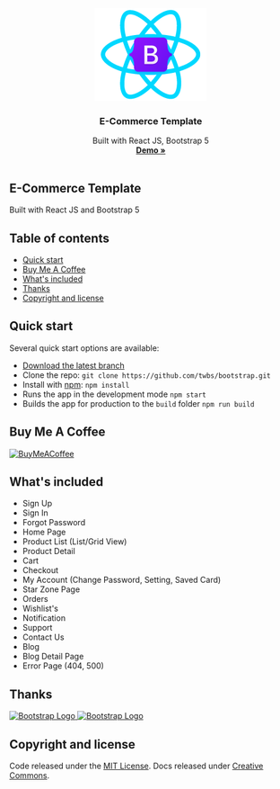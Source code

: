 
<p align="center">
  <a href="https://e-commerce-template.surge.sh/">
    <img src="public/images/rb_logo.png" alt="RBE logo" width="200" height="165">
  </a>
</p>
<h3 align="center">E-Commerce Template</h3>

<p align="center">
 Built with React JS, Bootstrap 5
  <br>
  <a href="https://e-commerce-template.surge.sh/"><strong>Demo »</strong></a>
  <br>
  <br>

## E-Commerce Template

Built with React JS and Bootstrap 5

## Table of contents
- [Quick start](#quick-start)
- [Buy Me A Coffee](#buy-me-a-coffee)
- [What's included](#whats-included)
- [Thanks](#thanks)
- [Copyright and license](#copyright-and-license)


## Quick start

Several quick start options are available:

- [Download the latest branch](https://github.com/twbs/bootstrap/archive/v5.0.0-alpha2.zip)
- Clone the repo: `git clone https://github.com/twbs/bootstrap.git`
- Install with [npm](https://www.npmjs.com/): `npm install`
- Runs the app in the development mode `npm start`
- Builds the app for production to the `build` folder `npm run build`

## Buy Me A Coffee

[![BuyMeACoffee](https://cdn.buymeacoffee.com/buttons/v2/default-yellow.png)](https://www.buymeacoffee.com/bhaumik)

## What's included

 - Sign Up
 - Sign In
 - Forgot Password
 - Home Page
 - Product List (List/Grid View)
 - Product Detail
 - Cart
 - Checkout
 - My Account (Change Password, Setting, Saved Card)
 - Star Zone Page
 - Orders
 - Wishlist's
 - Notification
 - Support
 - Contact Us
 - Blog
 - Blog Detail Page
 - Error Page (404, 500)

## Thanks

<a href="https://www.getbootstrap.com/">
  <img src="https://v5.getbootstrap.com/docs/5.0/assets/brand/bootstrap-logo-shadow.png" alt="Bootstrap Logo" width="200" height="150">
</a>
<a href="https://reactjs.org/"><img src="https://reactjs.org/logo-180x180.png" alt="Bootstrap Logo" width="180" height="180">
</a>


## Copyright and license

Code released under the [MIT License](https://github.com/twbs/bootstrap/blob/main/LICENSE). Docs released under [Creative Commons](https://creativecommons.org/licenses/by/3.0/).